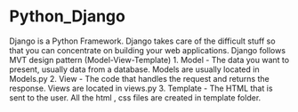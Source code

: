 # Python_Django

Django is a Python Framework.
Django takes care of the difficult stuff so that you can concentrate on building your web applications.
Django follows MVT design pattern (Model-View-Template)
    1. Model - The data you want to present, usually data from a database. Models are usually located in Models.py
    2. View - The code that handles the request and returns the response. Views are located in views.py
    3. Template - The HTML that is sent to the user. All the html , css files are created in template folder.

